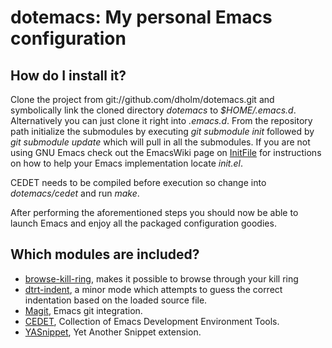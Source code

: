 dotemacs: My personal Emacs configuration
=========================================

How do I install it?
--------------------

Clone the project from git://github.com/dholm/dotemacs.git and symbolically link the cloned directory <i>dotemacs</i> to <i>$HOME/.emacs.d</i>. Alternatively you can just clone it right into <i>.emacs.d</i>. From the repository path initialize the submodules by executing <i>git submodule init</i> followed by <i>git submodule update</i> which will pull in all the submodules. If you are not using GNU Emacs check out the EmacsWiki page on [InitFile](http://www.emacswiki.org/emacs/InitFile) for instructions on how to help your Emacs implementation locate <i>init.el</i>.

CEDET needs to be compiled before execution so change into <i>dotemacs/cedet</i> and run <i>make</i>.

After performing the aforementioned steps you should now be able to launch Emacs and enjoy all the packaged configuration goodies.


Which modules are included?
---------------------------

 * [browse-kill-ring](http://www.todesschaf.org/projects/bkr), makes it possible to browse through your kill ring
 * [dtrt-indent](http://savannah.nongnu.org/projects/dtrt-indent/), a minor mode which attempts to guess the correct indentation based on the loaded source file.
 * [Magit](http://zagadka.vm.bytemark.co.uk/magit/), Emacs git integration.
 * [CEDET](http://cedet.sourceforge.net/), Collection of Emacs Development Environment Tools.
 * [YASnippet](http://yasnippet.googlecode.com/), Yet Another Snippet extension.